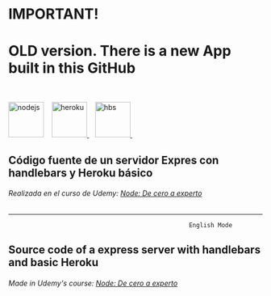 # IMPORTANT!
# OLD version. There is a new App built in this GitHub
<br>

<a href="https://nodejs.org" rel="nofollow"> <img src="https://camo.githubusercontent.com/985c3b14cd4b891dc32e0ae0a8ca5e20066d1af4cbebdb1937c4d0d2368719cc/68747470733a2f2f6e6f64656a732e6f72672f7374617469632f696d616765732f6c6f676f732f6e6f64656a732d6e65772d70616e746f6e652d77686974652e737667" alt="nodejs" width="70" height="70" data-canonical-src="https://nodejs.org/static/images/logos/nodejs-new-pantone-white.svg" style="max-width: 100%;"></a> &nbsp;&nbsp;
<a href="https://www.heroku.com/" rel="nofollow"> <img src="https://raw.githubusercontent.com/ivangabriele/vscode-heroku/master/res/icon.png" alt="heroku" width="70" height="70" style="max-width: 100%;"> </a> &nbsp;&nbsp;
<a href="https://handlebarsjs.com/" rel="nofollow"> <img src="https://cdn.iconscout.com/icon/free/png-256/handlebars-282936.png" alt="hbs" width="70" height="70" style="max-width: 100%;"> </a> &nbsp;&nbsp;


## Código fuente de un servidor Expres con handlebars y Heroku básico

###### Realizada en el curso de Udemy: [Node: De cero a experto](https://www.udemy.com/course/node-de-cero-a-experto/)

* * *
                                                      English Mode


## Source code of a express server with handlebars and basic Heroku

###### Made in Udemy's course: [Node: De cero a experto](https://www.udemy.com/course/node-de-cero-a-experto/)

